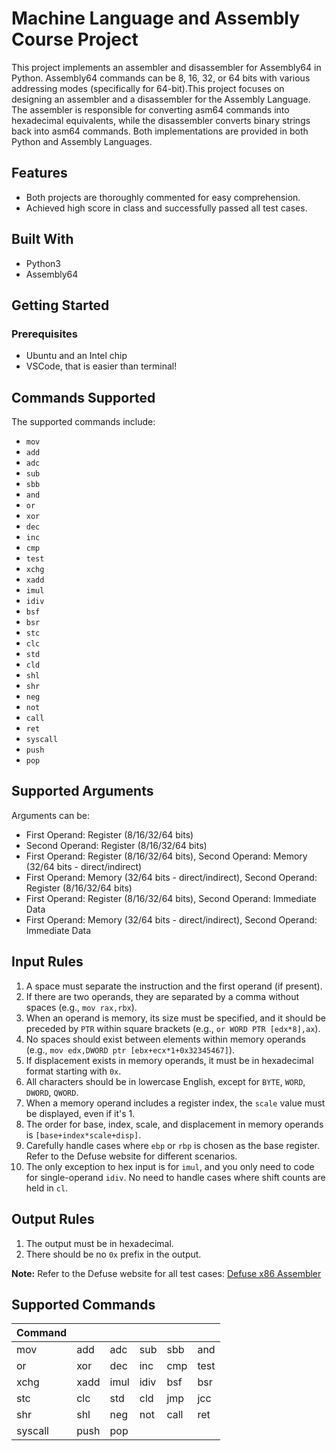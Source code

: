 # Machine Language and Assembly Course Project

This project implements an assembler and disassembler for Assembly64 in Python. Assembly64 commands can be 8, 16, 32, or 64 bits with various addressing modes (specifically for 64-bit).This project focuses on designing an assembler and a disassembler for the Assembly Language. The assembler is responsible for converting asm64 commands into hexadecimal equivalents, while the disassembler converts binary strings back into asm64 commands. Both implementations are provided in both Python and Assembly Languages.

## Features
- Both projects are thoroughly commented for easy comprehension.
- Achieved high score in class and successfully passed all test cases.

## Built With
- Python3
- Assembly64

## Getting Started
### Prerequisites
- Ubuntu and an Intel chip
- VSCode, that is easier than terminal!

## Commands Supported
The supported commands include:
- `mov`
- `add`
- `adc`
- `sub`
- `sbb`
- `and`
- `or`
- `xor`
- `dec`
- `inc`
- `cmp`
- `test`
- `xchg`
- `xadd`
- `imul`
- `idiv`
- `bsf`
- `bsr`
- `stc`
- `clc`
- `std`
- `cld`
- `shl`
- `shr`
- `neg`
- `not`
- `call`
- `ret`
- `syscall`
- `push`
- `pop`

## Supported Arguments
Arguments can be:

- First Operand: Register (8/16/32/64 bits)
- Second Operand: Register (8/16/32/64 bits)
- First Operand: Register (8/16/32/64 bits), Second Operand: Memory (32/64 bits - direct/indirect)
- First Operand: Memory (32/64 bits - direct/indirect), Second Operand: Register (8/16/32/64 bits)
- First Operand: Register (8/16/32/64 bits), Second Operand: Immediate Data
- First Operand: Memory (32/64 bits - direct/indirect), Second Operand: Immediate Data

## Input Rules
1. A space must separate the instruction and the first operand (if present).
2. If there are two operands, they are separated by a comma without spaces (e.g., `mov rax,rbx`).
3. When an operand is memory, its size must be specified, and it should be preceded by `PTR` within square brackets (e.g., `or WORD PTR [edx*8],ax`).
4. No spaces should exist between elements within memory operands (e.g., `mov edx,DWORD ptr [ebx+ecx*1+0x32345467]`).
5. If displacement exists in memory operands, it must be in hexadecimal format starting with `0x`.
6. All characters should be in lowercase English, except for `BYTE`, `WORD`, `DWORD`, `QWORD`.
7. When a memory operand includes a register index, the `scale` value must be displayed, even if it's 1.
8. The order for base, index, scale, and displacement in memory operands is `[base+index*scale+disp]`.
9. Carefully handle cases where `ebp` or `rbp` is chosen as the base register. Refer to the Defuse website for different scenarios.
10. The only exception to hex input is for `imul`, and you only need to code for single-operand `idiv`. No need to handle cases where shift counts are held in `cl`.

## Output Rules
1. The output must be in hexadecimal.
2. There should be no `0x` prefix in the output.

**Note:** Refer to the Defuse website for all test cases: [Defuse x86 Assembler](https://defuse.ca/online-x86-assembler.htm)





## Supported Commands

| Command |           |           |           |           |           |   
|---------|-----------|-----------|-----------|-----------|-----------|
| mov     |  add      | adc       |   sub     |  sbb      |    and    |
|   or    |  xor      |  dec      |    inc    |  cmp      |  test     |
|   xchg  |  xadd     |   imul    |    idiv   |   bsf     | bsr       |
|   stc   |    clc    |     std   |    cld    |   jmp     |    jcc    |
|   shr   |  shl      |   neg     |    not    |  call     |   ret     |
| syscall |    push   |  pop      |           |           |           |


